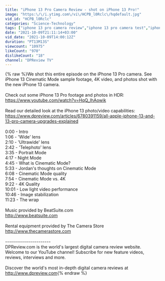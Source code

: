 ```yaml
---
title: "iPhone 13 Pro Camera Review - shot on iPhone 13 Pro!"
image: "https:\/\/i.ytimg.com\/vi\/HCPB_l0Rclc\/hqdefault.jpg"
vid_id: "HCPB_l0Rclc"
categories: "Science-Technology"
tags: ["iphone 13 pro camera review","iphone 13 pro camera test","iphone 13 pro camera comparison"]
date: "2021-10-09T21:11:14+03:00"
vid_date: "2021-10-09T14:00:12Z"
duration: "PT13M13S"
viewcount: "10975"
likeCount: "970"
dislikeCount: "18"
channel: "DPReview TV"
---
```

{% raw %}We shot this entire episode on the iPhone 13 Pro camera. See iPhone 13 Cinematic Mode sample footage, 4K video, and photos shot with the new iPhone 13 camera. <br /><br />Check out some iPhone 13 Pro footage and photos in HDR:<br /><a rel="nofollow" target="blank" href="https://www.youtube.com/watch?v=HqQ_IhAowik">https://www.youtube.com/watch?v=HqQ_IhAowik</a><br /><br />Read our detailed look at the iPhone 13 photo/video capabilities:<br /><a rel="nofollow" target="blank" href="https://www.dpreview.com/articles/6780391159/all-apple-iphone-13-and-13-pro-camera-upgrades-explained">https://www.dpreview.com/articles/6780391159/all-apple-iphone-13-and-13-pro-camera-upgrades-explained</a><br /><br />0:00 - Intro<br />1:06 - 'Wide' lens<br />2:10 - 'Ultrawide' lens<br />2:42 - 'Telephoto' lens<br />3:35 - Portrait Mode<br />4:17 - Night Mode<br />4:45 - What is Cinematic Mode?<br />5:33 - Jordan's thoughts on Cinematic Mode<br />6:08 - Cinematic Mode quality<br />7:54 - Cinematic Mode vs. 4K <br />9:22 - 4K Quality<br />10:01 - Low light video performance<br />10:46 - Image stabilization<br />11:23 - The wrap<br /><br />Music provided by BeatSuite.com<br /><a rel="nofollow" target="blank" href="http://www.beatsuite.com">http://www.beatsuite.com</a><br /><br />Rental equipment provided by The Camera Store<br /><a rel="nofollow" target="blank" href="http://www.thecamerastore.com">http://www.thecamerastore.com</a><br /><br />-----------------------<br />DPReview.com is the world's largest digital camera review website. Welcome to our YouTube channel! Subscribe for new feature videos, reviews, interviews and more. <br /><br />Discover the world's most in-depth digital camera reviews at <a rel="nofollow" target="blank" href="http://www.dpreview.com">http://www.dpreview.com</a>{% endraw %}
